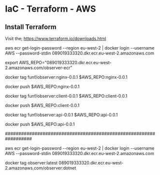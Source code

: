 # IaC - Terraform - AWS

## Install Terraform
Visit the; https://www.terraform.io/downloads.html


aws ecr get-login-password --region eu-west-2 | docker login --username AWS --password-stdin 089019333320.dkr.ecr.eu-west-2.amazonaws.com

export AWS_REPO="089019333320.dkr.ecr.eu-west-2.amazonaws.com/observer-ecr"



docker tag funf/observer:nginx-0.0.1 $AWS_REPO:nginx-0.0.1

docker push $AWS_REPO:nginx-0.0.1


docker tag funf/observer:client-0.0.1 $AWS_REPO:client-0.0.1

docker push $AWS_REPO:client-0.0.1


docker tag funf/observer:api-0.0.1 $AWS_REPO:api-0.0.1

docker push $AWS_REPO:api-0.0.1

##################################################################

aws ecr get-login-password --region eu-west-2 | docker login --username AWS --password-stdin 089019333320.dkr.ecr.eu-west-2.amazonaws.com

docker tag observer:latest 089019333320.dkr.ecr.eu-west-2.amazonaws.com/observer:dotnet